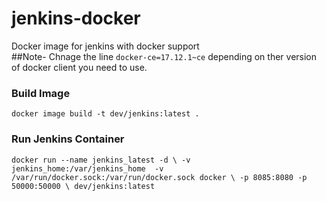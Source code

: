 # jenkins-docker
Docker image for jenkins with docker support    
##Note-  Chnage the line `docker-ce=17.12.1~ce` depending on ther version of docker client you need to use.

### Build Image
`
docker image build -t dev/jenkins:latest .
`

### Run Jenkins Container
`
docker run --name jenkins_latest -d \
	-v jenkins_home:/var/jenkins_home 
	-v /var/run/docker.sock:/var/run/docker.sock docker \
	-p 8085:8080 -p 50000:50000 \
	dev/jenkins:latest
`
